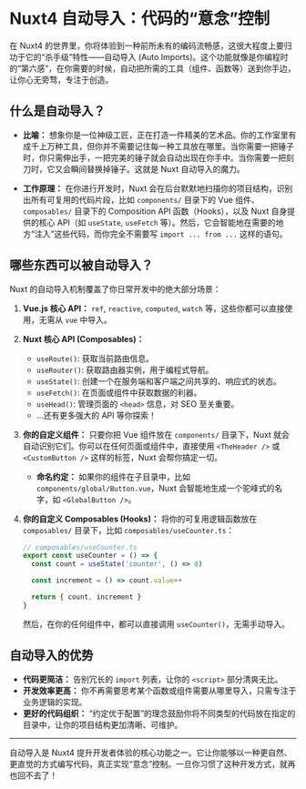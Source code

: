 # Nuxt4 自动导入：代码的“意念”控制

在 Nuxt4 的世界里，你将体验到一种前所未有的编码流畅感，这很大程度上要归功于它的“杀手级”特性——自动导入 (Auto Imports)。这个功能就像是你编程时的“第六感”，在你需要的时候，自动把所需的工具（组件、函数等）送到你手边，让你心无旁骛，专注于创造。

## 什么是自动导入？

*   **比喻：** 想象你是一位神级工匠，正在打造一件精美的艺术品。你的工作室里有成千上万种工具，但你并不需要记住每一种工具放在哪里。当你需要一把锤子时，你只需伸出手，一把完美的锤子就会自动出现在你手中。当你需要一把刻刀时，它又会瞬间替换掉锤子。这就是 Nuxt 自动导入的魔力。

*   **工作原理：** 在你进行开发时，Nuxt 会在后台默默地扫描你的项目结构，识别出所有可复用的代码片段，比如 `components/` 目录下的 Vue 组件、`composables/` 目录下的 Composition API 函数（Hooks），以及 Nuxt 自身提供的核心 API（如 `useState`, `useFetch` 等）。然后，它会智能地在需要的地方“注入”这些代码，而你完全不需要写 `import ... from ...` 这样的语句。

## 哪些东西可以被自动导入？

Nuxt 的自动导入机制覆盖了你日常开发中的绝大部分场景：

1.  **Vue.js 核心 API：** `ref`, `reactive`, `computed`, `watch` 等，这些你都可以直接使用，无需从 `vue` 中导入。

2.  **Nuxt 核心 API (Composables)：**
    *   `useRoute()`: 获取当前路由信息。
    *   `useRouter()`: 获取路由器实例，用于编程式导航。
    *   `useState()`: 创建一个在服务端和客户端之间共享的、响应式的状态。
    *   `useFetch()`: 在页面或组件中获取数据的利器。
    *   `useHead()`: 管理页面的 `<head>` 信息，对 SEO 至关重要。
    *   ...还有更多强大的 API 等你探索！

3.  **你的自定义组件：**
    只要你把 Vue 组件放在 `components/` 目录下，Nuxt 就会自动识别它们。你可以在任何页面或组件中，直接使用 `<TheHeader />` 或 `<CustomButton />` 这样的标签，Nuxt 会帮你搞定一切。

    *   **命名约定：** 如果你的组件在子目录中，比如 `components/global/Button.vue`，Nuxt 会智能地生成一个驼峰式的名字，如 `<GlobalButton />`。

4.  **你的自定义 Composables (Hooks)：**
    将你的可复用逻辑函数放在 `composables/` 目录下，比如 `composables/useCounter.ts`：

    ```typescript
    // composables/useCounter.ts
    export const useCounter = () => {
      const count = useState('counter', () => 0)

      const increment = () => count.value++

      return { count, increment }
    }
    ```

    然后，在你的任何组件中，都可以直接调用 `useCounter()`，无需手动导入。

## 自动导入的优势

*   **代码更简洁：** 告别冗长的 `import` 列表，让你的 `<script>` 部分清爽无比。
*   **开发效率更高：** 你不再需要思考某个函数或组件需要从哪里导入，只需专注于业务逻辑的实现。
*   **更好的代码组织：** “约定优于配置”的理念鼓励你将不同类型的代码放在指定的目录中，让你的项目结构更加清晰、可维护。

---

自动导入是 Nuxt4 提升开发者体验的核心功能之一。它让你能够以一种更自然、更直觉的方式编写代码，真正实现“意念”控制。一旦你习惯了这种开发方式，就再也回不去了！